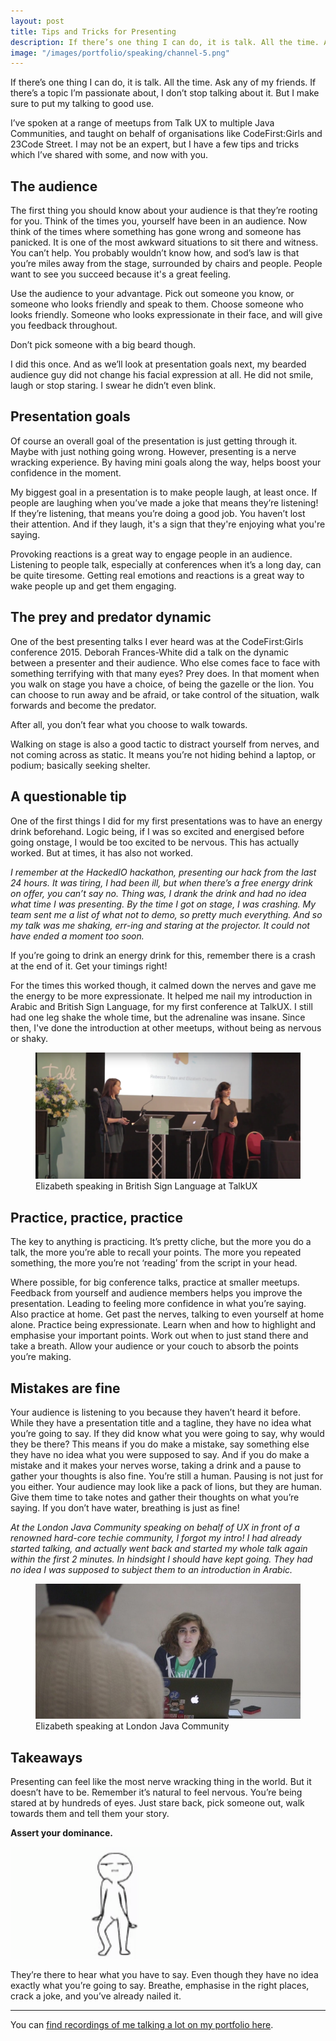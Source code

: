 ```yaml
---
layout: post
title: Tips and Tricks for Presenting
description: If there’s one thing I can do, it is talk. All the time. Ask any of my friends. If there’s a topic I’m passionate about, I don’t stop talking about it. But I put my talking to good use. Here are a few of my tips and tricks for presenting!
image: "/images/portfolio/speaking/channel-5.png"
---
```


<p class="summary">If there’s one thing I can do, it is talk. All the time. Ask any of my friends. If there’s a topic I’m passionate about, I don’t stop talking about it. But I make sure to put my talking to good use.</p>

I’ve spoken at a range of meetups from Talk UX to multiple Java Communities, and taught on behalf of organisations like CodeFirst:Girls and 23Code Street. I may not be an expert, but I have a few tips and tricks which I’ve shared with some, and now with you.

## The audience

The first thing you should know about your audience is that they’re rooting for you. Think of the times you, yourself have been in an audience. Now think of the times where something has gone wrong and someone has panicked. It is one of the most awkward situations to sit there and witness. You can’t help. You probably wouldn’t know how, and sod’s law is that you’re miles away from the stage, surrounded by chairs and people. People want to see you succeed because it's a great feeling.

Use the audience to your advantage. Pick out someone you know, or someone who looks friendly and speak to them. Choose someone who looks friendly. Someone who looks expressionate in their face, and will give you feedback throughout.

<span class="emphasise">Don’t pick someone with a big beard though.</span>

<span class="sidenote">I did this once. And as we’ll look at presentation goals next, my bearded audience guy did not change his facial expression at all. He did not smile, laugh or stop staring. I swear he didn’t even blink.</span>

## Presentation goals

Of course an overall goal of the presentation is just getting through it. Maybe with just nothing going wrong. However, presenting is a nerve wracking experience. By having mini goals along the way, helps boost your confidence in the moment.

My biggest goal in a presentation is to make people laugh, at least once. If people are laughing when you’ve made a joke that means they’re listening! If they’re listening, that means you’re doing a good job. You haven’t lost their attention. And if they laugh, it's a sign that they're enjoying what you're saying.

Provoking reactions is a great way to engage people in an audience. Listening to people talk, especially at conferences when it’s a long day, can be quite tiresome. Getting real emotions and reactions is a great way to wake people up and get them engaging.

## The prey and predator dynamic

One of the best presenting talks I ever heard was at the CodeFirst:Girls conference 2015. Deborah Frances-White did a talk on the dynamic between a presenter and their audience. Who else comes face to face with something terrifying with that many eyes? Prey does. In that moment when you walk on stage you have a choice, of being the gazelle or the lion. You can choose to run away and be afraid, or take control of the situation, walk forwards and become the predator.

<span class="emphasise">After all, you don’t fear what you choose to walk towards.</span>

Walking on stage is also a good tactic to distract yourself from nerves, and not coming across as static. It means you’re not hiding behind a laptop, or podium; basically seeking shelter.

## A questionable tip

One of the first things I did for my first presentations was to have an energy drink beforehand. Logic being, if I was so excited and energised before going onstage, I would be too excited to be nervous. This has actually worked. But at times, it has also not worked.

*I remember at the HackedIO hackathon, presenting our hack from the last 24 hours. It was tiring, I had been ill, but when there’s a free energy drink on offer, you can’t say no. Thing was, I drank the drink and had no idea what time I was presenting. By the time I got on stage, I was crashing. My team sent me a list of what not to demo, so pretty much everything. And so my talk was me shaking, err-ing and staring at the projector. It could not have ended a moment too soon.*

If you’re going to drink an energy drink for this, remember there is a crash at the end of it. Get your timings right!

For the times this worked though, it calmed down the nerves and gave me the energy to be more expressionate. It helped me nail my introduction in Arabic and British Sign Language, for my first conference at TalkUX. I still had one leg shake the whole time, but the adrenaline was insane. Since then, I've done the introduction at other meetups, without being as nervous or shaky. 

<figure>
	<img src="/images/portfolio/speaking/talk-ux-1.PNG" alt="Elizabeth speaking in British Sign Language at TalkUX" class="position central">
	<figcaption class="text-center">Elizabeth speaking in British Sign Language at TalkUX</figcaption>
</figure>

## Practice, practice, practice

The key to anything is practicing. It’s pretty cliche, but the more you do a talk, the more you’re able to recall your points. The more you repeated something, the more you’re not ‘reading’ from the script in your head.

Where possible, for big conference talks, practice at smaller meetups. Feedback from yourself and audience members helps you improve the presentation. Leading to feeling more confidence in what you’re saying. Also practice at home. Get past the nerves, talking to even yourself at home alone. Practice being expressionate. Learn when and how to highlight and emphasise your important points. Work out when to just stand there and take a breath. Allow your audience or your couch to absorb the points you’re making.

## Mistakes are fine

Your audience is listening to you because they haven’t heard it before. While they have a presentation title and a tagline, they have no idea what you’re going to say. If they did know what you were going to say, why would they be there? This means if you do make a mistake, say something else they have no idea what you were supposed to say.
And if you do make a mistake and it makes your nerves worse, taking a drink and a pause to gather your thoughts is also fine. You’re still a human. Pausing is not just for you either. Your audience may look like a pack of lions, but they are human. Give them time to take notes and gather their thoughts on what you’re saying. If you don’t have water, breathing is just as fine!

*At the London Java Community speaking on behalf of UX in front of a renowned hard-core techie community, I forgot my intro! I had already started talking, and actually went back and started my whole talk again within the first 2 minutes. In hindsight I should have kept going. They had no idea I was supposed to subject them to an introduction in Arabic.*

<figure>
	<img src="/images/portfolio/speaking/LJC.jpg" alt="Elizabeth speaking at London Java Community" class="position central">
	<figcaption class="text-center">Elizabeth speaking at London Java Community</figcaption>
</figure>

## Takeaways 

Presenting can feel like the most nerve wracking thing in the world. But it doesn’t have to be. Remember it’s natural to feel nervous. You’re being stared at by hundreds of eyes. Just stare back, pick someone out, walk towards them and tell them your story. 

**Assert your dominance.**

<img src="/images/posts/speaking/domination.gif" alt="Stick man dancing gif staring his audience down">

They’re there to hear what you have to say. Even though they have no idea exactly what you’re going to say. 
Breathe, emphasise in the right places, crack a joke, and you’ve already nailed it. 

---
You can [find recordings of me talking a lot on my portfolio here].


[find recordings of me talking a lot on my portfolio here]:http://echesters.co.uk/pages/speaking.html

